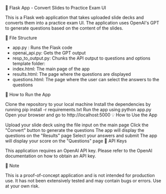 📝 Flask App - Convert Slides to Practice Exam UI

This is a Flask web application that takes uploaded slide decks and converts them into a practice exam UI. The application uses OpenAI's GPT to generate questions based on the content of the slides.

📁 File Structure

- app.py : Runs the Flask code
- openai_api.py: Gets the GPT output
- resp_to_output.py: Chunks the API output to questions and options
template folder:
- index.html: The main page of the app
- results.html: The page where the questions are displayed
- questions.html: The page where the user can select the answers to the questions


🚀 How to Run the App

Clone the repository to your local machine
Install the dependencies by running pip install -r requirements.txt
Run the app using python app.py
Open your browser and go to http://localhost:5000
💡 How to Use the App

Upload your slide deck using the file input on the main page
Click the "Convert" button to generate the questions
The app will display the questions on the "Results" page
Select your answers and submit
The app will display your score on the "Questions" page
🔑 API Keys

This application requires an OpenAI API key. Please refer to the OpenAI documentation on how to obtain an API key.

📌 Note

This is a proof-of-concept application and is not intended for production use. It has not been extensively tested and may contain bugs or errors. Use at your own risk.

